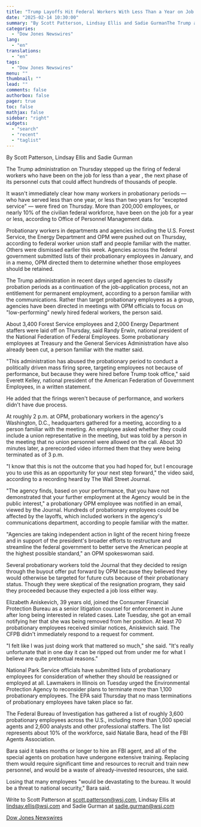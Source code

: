 ```yaml
---
title: "Trump Layoffs Hit Federal Workers With Less Than a Year on Job — WSJ"
date: "2025-02-14 10:30:00"
summary: "By Scott Patterson, Lindsay Ellis and Sadie GurmanThe Trump administration on Thursday stepped up the firing of federal workers who have been on the job for less than a year , the next phase of its personnel cuts that could affect hundreds of thousands of people.It wasn't immediately clear how..."
categories:
  - "Dow Jones Newswires"
lang:
  - "en"
translations:
  - "en"
tags:
  - "Dow Jones Newswires"
menu: ""
thumbnail: ""
lead: ""
comments: false
authorbox: false
pager: true
toc: false
mathjax: false
sidebar: "right"
widgets:
  - "search"
  - "recent"
  - "taglist"
---
```


By Scott Patterson, Lindsay Ellis and Sadie Gurman

The Trump administration on Thursday stepped up the firing of federal workers who have been on the job for less than a year , the next phase of its personnel cuts that could affect hundreds of thousands of people.

It wasn't immediately clear how many workers in probationary periods — who have served less than one year, or less than two years for "excepted service" — were fired on Thursday. More than 200,000 employees, or nearly 10% of the civilian federal workforce, have been on the job for a year or less, according to Office of Personnel Management data.

Probationary workers in departments and agencies including the U.S. Forest Service, the Energy Department and OPM were pushed out on Thursday, according to federal worker union staff and people familiar with the matter. Others were dismissed earlier this week. Agencies across the federal government submitted lists of their probationary employees in January, and in a memo, OPM directed them to determine whether those employees should be retained.

The Trump administration in recent days urged agencies to classify probation periods as a continuation of the job-application process, not an entitlement for permanent employment, according to a person familiar with the communications. Rather than target probationary employees as a group, agencies have been directed in meetings with OPM officials to focus on "low-performing" newly hired federal workers, the person said.

About 3,400 Forest Service employees and 2,000 Energy Department staffers were laid off on Thursday, said Randy Erwin, national president of the National Federation of Federal Employees. Some probationary employees at Treasury and the General Services Administration have also already been cut, a person familiar with the matter said.

"This administration has abused the probationary period to conduct a politically driven mass firing spree, targeting employees not because of performance, but because they were hired before Trump took office," said Everett Kelley, national president of the American Federation of Government Employees, in a written statement.

He added that the firings weren't because of performance, and workers didn't have due process.

At roughly 2 p.m. at OPM, probationary workers in the agency's Washington, D.C., headquarters gathered for a meeting, according to a person familiar with the meeting. An employee asked whether they could include a union representative in the meeting, but was told by a person in the meeting that no union personnel were allowed on the call. About 30 minutes later, a prerecorded video informed them that they were being terminated as of 3 p.m.

"I know that this is not the outcome that you had hoped for, but I encourage you to use this as an opportunity for your next step forward," the video said, according to a recording heard by The Wall Street Journal.

"The agency finds, based on your performance, that you have not demonstrated that your further employment at the Agency would be in the public interest," a probationary OPM employee was notified in an email, viewed by the Journal. Hundreds of probationary employees could be affected by the layoffs, which included workers in the agency's communications department, according to people familiar with the matter.

"Agencies are taking independent action in light of the recent hiring freeze and in support of the president's broader efforts to restructure and streamline the federal government to better serve the American people at the highest possible standard," an OPM spokeswoman said.

Several probationary workers told the Journal that they decided to resign through the buyout offer put forward by OPM because they believed they would otherwise be targeted for future cuts because of their probationary status. Though they were skeptical of the resignation program, they said they proceeded because they expected a job loss either way.

Elizabeth Aniskevich, 39 years old, joined the Consumer Financial Protection Bureau as a senior litigation counsel for enforcement in June after long being interested in related cases. Late Tuesday, she got an email notifying her that she was being removed from her position. At least 70 probationary employees received similar notices, Aniskevich said. The CFPB didn't immediately respond to a request for comment.

"I felt like I was just doing work that mattered so much," she said. "It's really unfortunate that in one day it can be ripped out from under me for what I believe are quite pretextual reasons."

National Park Service officials have submitted lists of probationary employees for consideration of whether they should be reassigned or employed at all. Lawmakers in Illinois on Tuesday urged the Environmental Protection Agency to reconsider plans to terminate more than 1,100 probationary employees. The EPA said Thursday that no mass terminations of probationary employees have taken place so far.

The Federal Bureau of Investigation has gathered a list of roughly 3,600 probationary employees across the U.S., including more than 1,000 special agents and 2,600 analysts and other professional staffers. The list represents about 10% of the workforce, said Natalie Bara, head of the FBI Agents Association.

Bara said it takes months or longer to hire an FBI agent, and all of the special agents on probation have undergone extensive training. Replacing them would require significant time and resources to recruit and train new personnel, and would be a waste of already-invested resources, she said.

Losing that many employees "would be devastating to the bureau. It would be a threat to national security," Bara said.

Write to Scott Patterson at scott.patterson@wsj.com, Lindsay Ellis at lindsay.ellis@wsj.com and Sadie Gurman at sadie.gurman@wsj.com

[Dow Jones Newswires](https://www.tradingview.com/news/DJN_DN20250213018216:0/)
